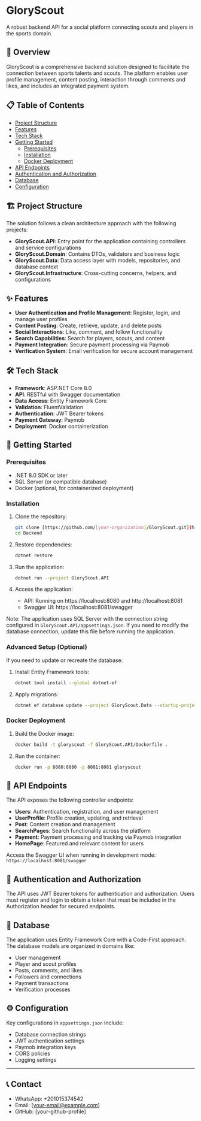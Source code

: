 # GloryScout

A robust backend API for a social platform connecting scouts and players in the sports domain.

## 🚀 Overview

GloryScout is a comprehensive backend solution designed to facilitate the connection between sports talents and scouts. The platform enables user profile management, content posting, interaction through comments and likes, and includes an integrated payment system.

## 📋 Table of Contents

- [Project Structure](#project-structure)
- [Features](#features)
- [Tech Stack](#tech-stack)
- [Getting Started](#getting-started)
  - [Prerequisites](#prerequisites)
  - [Installation](#installation)
  - [Docker Deployment](#docker-deployment)
- [API Endpoints](#api-endpoints)
- [Authentication and Authorization](#authentication-and-authorization)
- [Database](#database)
- [Configuration](#configuration)

## 🏗️ Project Structure

The solution follows a clean architecture approach with the following projects:

- **GloryScout.API**: Entry point for the application containing controllers and service configurations
- **GloryScout.Domain**: Contains DTOs, validators and business logic
- **GloryScout.Data**: Data access layer with models, repositories, and database context
- **GloryScout.Infrastructure**: Cross-cutting concerns, helpers, and configurations

## ✨ Features

- **User Authentication and Profile Management**: Register, login, and manage user profiles
- **Content Posting**: Create, retrieve, update, and delete posts
- **Social Interactions**: Like, comment, and follow functionality
- **Search Capabilities**: Search for players, scouts, and content
- **Payment Integration**: Secure payment processing via Paymob
- **Verification System**: Email verification for secure account management

## 🛠️ Tech Stack

- **Framework**: ASP.NET Core 8.0
- **API**: RESTful with Swagger documentation
- **Data Access**: Entity Framework Core
- **Validation**: FluentValidation
- **Authentication**: JWT Bearer tokens
- **Payment Gateway**: Paymob
- **Deployment**: Docker containerization

## 🏁 Getting Started

### Prerequisites

- .NET 8.0 SDK or later
- SQL Server (or compatible database)
- Docker (optional, for containerized deployment)

### Installation

1. Clone the repository:
   ```bash
   git clone [https://github.com/[your-organization]/GloryScout.git](https://github.com/Ye7ia01/Depi.Mega.Glory.Scout.Full.git)
   cd Backend
   ```

2. Restore dependencies:
   ```bash
   dotnet restore
   ```

3. Run the application:
   ```bash
   dotnet run --project GloryScout.API
   ```

4. Access the application:
   - API: Running on https://localhost:8080 and http://localhost:8081
   - Swagger UI: https://localhost:8081/swagger

Note: The application uses SQL Server with the connection string configured in `GloryScout.API/appsettings.json`. If you need to modify the database connection, update this file before running the application.

### Advanced Setup (Optional)

If you need to update or recreate the database:

1. Install Entity Framework tools:
   ```bash
   dotnet tool install --global dotnet-ef
   ```

2. Apply migrations:
   ```bash
   dotnet ef database update --project GloryScout.Data --startup-project GloryScout.API
   ```

### Docker Deployment

1. Build the Docker image:
   ```bash
   docker build -t gloryscout -f GloryScout.API/Dockerfile .
   ```

2. Run the container:
   ```bash
   docker run -p 8080:8080 -p 8081:8081 gloryscout
   ```

## 🔌 API Endpoints

The API exposes the following controller endpoints:

- **Users**: Authentication, registration, and user management
- **UserProfile**: Profile creation, updating, and retrieval
- **Post**: Content creation and management
- **SearchPages**: Search functionality across the platform
- **Payment**: Payment processing and tracking via Paymob integration
- **HomePage**: Featured and relevant content for users

Access the Swagger UI when running in development mode: `https://localhost:8081/swagger`

## 🔐 Authentication and Authorization

The API uses JWT Bearer tokens for authentication and authorization. Users must register and login to obtain a token that must be included in the Authorization header for secured endpoints.

## 💾 Database

The application uses Entity Framework Core with a Code-First approach. The database models are organized in domains like:

- User management
- Player and scout profiles
- Posts, comments, and likes
- Followers and connections
- Payment transactions
- Verification processes

## ⚙️ Configuration

Key configurations in `appsettings.json` include:

- Database connection strings
- JWT authentication settings
- Paymob integration keys
- CORS policies
- Logging settings

---

## 📞 Contact

- WhatsApp: +201015374542
- Email: [your-email@example.com]
- GitHub: [your-github-profile]
